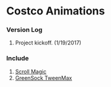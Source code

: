 # Costco Animations

### Version Log
1. Project kickoff. (1/19/2017)

### Include
1. [Scroll Magic](http://scrollmagic.io/)
2. [GreenSock TweenMax](https://greensock.com/tweenmax)

